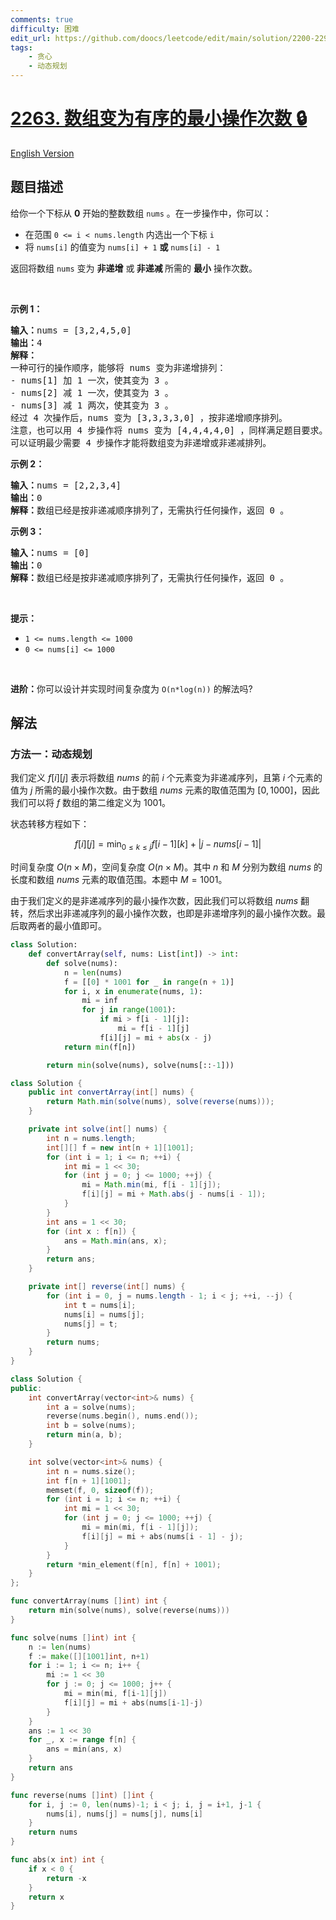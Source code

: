 ```yaml
---
comments: true
difficulty: 困难
edit_url: https://github.com/doocs/leetcode/edit/main/solution/2200-2299/2263.Make%20Array%20Non-decreasing%20or%20Non-increasing/README.md
tags:
    - 贪心
    - 动态规划
---
```


# [2263. 数组变为有序的最小操作次数 🔒](https://leetcode.cn/problems/make-array-non-decreasing-or-non-increasing)

[English Version](/solution/2200-2299/2263.Make%20Array%20Non-decreasing%20or%20Non-increasing/README_EN.md)

## 题目描述

<!-- 这里写题目描述 -->

<p>给你一个下标从 <strong>0</strong> 开始的整数数组 <code>nums</code> 。在一步操作中，你可以：</p>

<ul>
	<li>在范围&nbsp;<code>0 &lt;= i &lt; nums.length</code> 内选出一个下标 <code>i</code></li>
	<li>将 <code>nums[i]</code> 的值变为 <code>nums[i] + 1</code> <strong>或</strong> <code>nums[i] - 1</code></li>
</ul>

<p>返回将数组 <code>nums</code> 变为 <strong>非递增</strong> 或<strong> 非递减 </strong>所需的 <strong>最小</strong> 操作次数。</p>

<p>&nbsp;</p>

<p><strong>示例 1：</strong></p>

<pre>
<strong>输入：</strong>nums = [3,2,4,5,0]
<strong>输出：</strong>4
<strong>解释：</strong>
一种可行的操作顺序，能够将 nums 变为非递增排列：
- nums[1] 加 1 一次，使其变为 3 。
- nums[2] 减 1 一次，使其变为 3 。
- nums[3] 减 1 两次，使其变为 3 。
经过 4 次操作后，nums 变为 [3,3,3,3,0] ，按非递增顺序排列。
注意，也可以用 4 步操作将 nums 变为 [4,4,4,4,0] ，同样满足题目要求。
可以证明最少需要 4 步操作才能将数组变为非递增或非递减排列。</pre>

<p><strong>示例 2：</strong></p>

<pre>
<strong>输入：</strong>nums = [2,2,3,4]
<strong>输出：</strong>0
<strong>解释：</strong>数组已经是按非递减顺序排列了，无需执行任何操作，返回 0 。
</pre>

<p><strong>示例 3：</strong></p>

<pre>
<strong>输入：</strong>nums = [0]
<strong>输出：</strong>0
<strong>解释：</strong>数组已经是按非递减顺序排列了，无需执行任何操作，返回 0 。
</pre>

<p>&nbsp;</p>

<p><strong>提示：</strong></p>

<ul>
	<li><code>1 &lt;= nums.length &lt;= 1000</code></li>
	<li><code>0 &lt;= nums[i] &lt;= 1000</code></li>
</ul>

<p>&nbsp;</p>

<p><strong>进阶：</strong>你可以设计并实现时间复杂度为 <code>O(n*log(n))</code> 的解法吗?</p>

## 解法

### 方法一：动态规划

我们定义 $f[i][j]$ 表示将数组 $nums$ 的前 $i$ 个元素变为非递减序列，且第 $i$ 个元素的值为 $j$ 所需的最小操作次数。由于数组 $nums$ 元素的取值范围为 $[0, 1000]$，因此我们可以将 $f$ 数组的第二维定义为 $1001$。

状态转移方程如下：

$$
f[i][j] = \min_{0 \leq k \leq j} f[i - 1][k] + \left| j - nums[i - 1] \right|
$$

时间复杂度 $O(n \times M)$，空间复杂度 $O(n \times M)$。其中 $n$ 和 $M$ 分别为数组 $nums$ 的长度和数组 $nums$ 元素的取值范围。本题中 $M = 1001$。

由于我们定义的是非递减序列的最小操作次数，因此我们可以将数组 $nums$ 翻转，然后求出非递减序列的最小操作次数，也即是非递增序列的最小操作次数。最后取两者的最小值即可。

<!-- tabs:start -->

```python
class Solution:
    def convertArray(self, nums: List[int]) -> int:
        def solve(nums):
            n = len(nums)
            f = [[0] * 1001 for _ in range(n + 1)]
            for i, x in enumerate(nums, 1):
                mi = inf
                for j in range(1001):
                    if mi > f[i - 1][j]:
                        mi = f[i - 1][j]
                    f[i][j] = mi + abs(x - j)
            return min(f[n])

        return min(solve(nums), solve(nums[::-1]))
```

```java
class Solution {
    public int convertArray(int[] nums) {
        return Math.min(solve(nums), solve(reverse(nums)));
    }

    private int solve(int[] nums) {
        int n = nums.length;
        int[][] f = new int[n + 1][1001];
        for (int i = 1; i <= n; ++i) {
            int mi = 1 << 30;
            for (int j = 0; j <= 1000; ++j) {
                mi = Math.min(mi, f[i - 1][j]);
                f[i][j] = mi + Math.abs(j - nums[i - 1]);
            }
        }
        int ans = 1 << 30;
        for (int x : f[n]) {
            ans = Math.min(ans, x);
        }
        return ans;
    }

    private int[] reverse(int[] nums) {
        for (int i = 0, j = nums.length - 1; i < j; ++i, --j) {
            int t = nums[i];
            nums[i] = nums[j];
            nums[j] = t;
        }
        return nums;
    }
}
```

```cpp
class Solution {
public:
    int convertArray(vector<int>& nums) {
        int a = solve(nums);
        reverse(nums.begin(), nums.end());
        int b = solve(nums);
        return min(a, b);
    }

    int solve(vector<int>& nums) {
        int n = nums.size();
        int f[n + 1][1001];
        memset(f, 0, sizeof(f));
        for (int i = 1; i <= n; ++i) {
            int mi = 1 << 30;
            for (int j = 0; j <= 1000; ++j) {
                mi = min(mi, f[i - 1][j]);
                f[i][j] = mi + abs(nums[i - 1] - j);
            }
        }
        return *min_element(f[n], f[n] + 1001);
    }
};
```

```go
func convertArray(nums []int) int {
	return min(solve(nums), solve(reverse(nums)))
}

func solve(nums []int) int {
	n := len(nums)
	f := make([][1001]int, n+1)
	for i := 1; i <= n; i++ {
		mi := 1 << 30
		for j := 0; j <= 1000; j++ {
			mi = min(mi, f[i-1][j])
			f[i][j] = mi + abs(nums[i-1]-j)
		}
	}
	ans := 1 << 30
	for _, x := range f[n] {
		ans = min(ans, x)
	}
	return ans
}

func reverse(nums []int) []int {
	for i, j := 0, len(nums)-1; i < j; i, j = i+1, j-1 {
		nums[i], nums[j] = nums[j], nums[i]
	}
	return nums
}

func abs(x int) int {
	if x < 0 {
		return -x
	}
	return x
}
```

<!-- tabs:end -->

<!-- end -->
